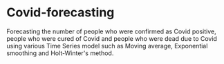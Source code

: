# Covid-forecasting
Forecasting the number of people who were confirmed as Covid positive, people who were cured of Covid and people who were dead due to Covid using various Time Series model such as Moving average, Exponential smoothing and Holt-Winter's method.
